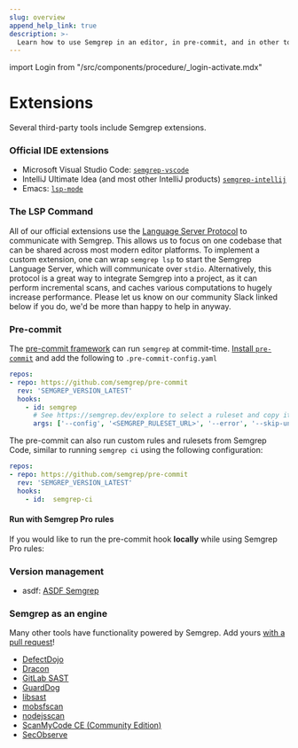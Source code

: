 ```yaml
---
slug: overview
append_help_link: true
description: >-
  Learn how to use Semgrep in an editor, in pre-commit, and in other tools.
---
```



import Login from "/src/components/procedure/_login-activate.mdx"

# Extensions

Several third-party tools include Semgrep extensions.

### Official IDE extensions

- Microsoft Visual Studio Code: [`semgrep-vscode`](https://marketplace.visualstudio.com/items?itemName=semgrep.semgrep)
- IntelliJ Ultimate Idea (and most other IntelliJ products) [`semgrep-intellij`](https://plugins.jetbrains.com/plugin/22622-semgrep)
- Emacs: [`lsp-mode`](https://github.com/emacs-lsp/lsp-mode)

### The LSP Command

All of our official extensions use the [Language Server Protocol](https://microsoft.github.io/language-server-protocol/) to communicate
with Semgrep. This allows us to focus on one codebase that can be shared across most modern editor platforms. To implement a custom extension,
one can wrap `semgrep lsp` to start the Semgrep Language Server, which will communicate over `stdio`. Alternatively, this protocol is a
great way to integrate Semgrep into a project, as it can perform incremental scans, and caches various computations to hugely increase performance.
Please let us know on our community Slack linked below if you do, we'd be more than happy to help in anyway.

### Pre-commit

The [pre-commit framework](https://pre-commit.com/) can run `semgrep` at commit-time. [Install `pre-commit`](https://pre-commit.com/#install) and add the following to `.pre-commit-config.yaml`

```yaml
repos:
- repo: https://github.com/semgrep/pre-commit
  rev: 'SEMGREP_VERSION_LATEST'
  hooks:
    - id: semgrep
      # See https://semgrep.dev/explore to select a ruleset and copy its URL
      args: ['--config', '<SEMGREP_RULESET_URL>', '--error', '--skip-unknown-extensions']
```

The pre-commit can also run custom rules and rulesets from Semgrep Code, similar to running `semgrep ci` using the following configuration:

```yaml
repos:
- repo: https://github.com/semgrep/pre-commit
  rev: 'SEMGREP_VERSION_LATEST'
  hooks:
    - id:  semgrep-ci
```

#### Run with Semgrep Pro rules

If you would like to run the pre-commit hook **locally** while using Semgrep Pro rules:

<Login />

### Version management

- asdf: [ASDF Semgrep](https://github.com/brentjanderson/asdf-semgrep)

### Semgrep as an engine

Many other tools have functionality powered by Semgrep.
Add yours [with a pull request](https://github.com/semgrep/semgrep-docs)!

- [DefectDojo](https://github.com/DefectDojo/django-DefectDojo/pull/2781)
- [Dracon](https://github.com/thought-machine/dracon)
- [GitLab SAST](https://docs.gitlab.com/ee/user/application_security/sast/#multi-project-support)
- [GuardDog](https://github.com/datadog/guarddog)
- [libsast](https://github.com/ajinabraham/libsast)
- [mobsfscan](https://github.com/MobSF/mobsfscan)
- [nodejsscan](https://github.com/ajinabraham/nodejsscan)
- [ScanMyCode CE (Community Edition)](https://github.com/marcinguy/scanmycode-ce)
- [SecObserve](https://github.com/MaibornWolff/SecObserve)

